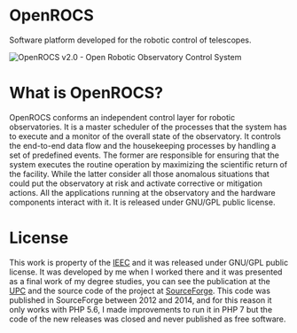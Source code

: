 # OpenROCS
Software platform developed for the robotic control of telescopes.

![OpenROCS v2.0 - Open Robotic Observatory Control System](https://upcommons.upc.edu/bitstream/id/dff5e3c1-ea0f-4750-bb6a-217026efd0f1/108298.pdf.jpg)

# What is OpenROCS?
OpenROCS conforms an independent control layer for robotic observatories. It is a master scheduler of the processes that the system has to execute and a monitor of the overall state of the observatory. It controls the end-to-end data flow and the housekeeping processes by handling a set of predefined events. The former are responsible for ensuring that the system executes the routine operation by maximizing the scientific return of the facility. While the latter consider all those anomalous situations that could put the observatory at risk and activate corrective or mitigation actions. All the applications running at the observatory and the hardware components interact with it. It is released under GNU/GPL public license.

# License
This work is property of the [IEEC](https://www.ieec.cat/) and it was released under GNU/GPL public license. It was developed by me when I worked there and it was presented as a final work of my degree studies, you can see the publication at the [UPC](https://upcommons.upc.edu/handle/2099.1/26215) and the source code of the project at [SourceForge](https://sourceforge.net/projects/openrocs/). This code was published in SourceForge between 2012 and 2014, and for this reason it only works with PHP 5.6, I made improvements to run it in PHP 7 but the code of the new releases was closed and never published as free software.

